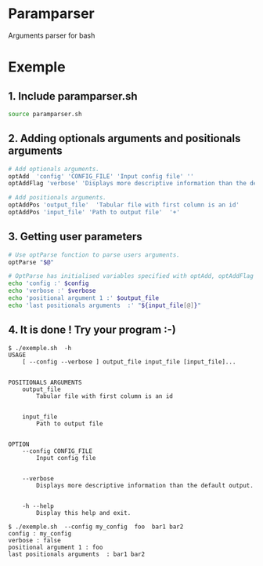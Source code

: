 Paramparser
===========

Arguments parser for bash

Exemple
=======

## 1. Include paramparser.sh

```bash
source paramparser.sh  
```

## 2. Adding optionals arguments and positionals arguments

```bash
# Add optionals arguments.
optAdd  'config' 'CONFIG_FILE' 'Input config file' ''
optAddFlag 'verbose' 'Displays more descriptive information than the default output.'  

# Add positionals arguments.
optAddPos 'output_file'  'Tabular file with first column is an id'
optAddPos 'input_file' 'Path to output file'  '+'                    
```

## 3. Getting user parameters

```bash
# Use optParse function to parse users arguments.
optParse "$@"

# OptParse has initialised variables specified with optAdd, optAddFlag or optAddPos functions.
echo 'config :' $config
echo 'verbose :' $verbose
echo 'positional argument 1 :' $output_file
echo 'last positionals arguments  :' "${input_file[@]}"
```

## 4. It is done ! Try your program :-)

```
$ ./exemple.sh  -h
USAGE
	[ --config --verbose ] output_file input_file [input_file]...


POSITIONALS ARGUMENTS
	output_file
		Tabular file with first column is an id


	input_file
		Path to output file


OPTION
	--config CONFIG_FILE
		Input config file


	--verbose 
		Displays more descriptive information than the default output.


	-h --help
		Display this help and exit.
```
```
$ ./exemple.sh  --config my_config  foo  bar1 bar2
config : my_config
verbose : false
positional argument 1 : foo
last positionals arguments  : bar1 bar2
```
